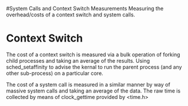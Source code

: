 #System Calls and Context Switch Measurements
Measuring the overhead/costs of a context switch and system calls.
# Context Switch
The cost of a context switch is measured via a bulk operation of forking child processes and taking an average of the results. 
Using sched_setaffinity to advise the kernal to run the parent process (and any other sub-process) on a particular core. 

The cost of a system call is measured in a similar manner by way of massive system calls and taking an average of the data.
The raw time is collected by means of clock_gettime provided by <time.h> 
